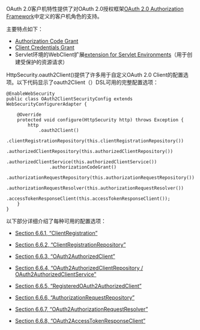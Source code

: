 OAuth 2.0客户机特性提供了对OAuth 2.0授权框架[OAuth 2.0 Authorization Framework](https://tools.ietf.org/html/rfc6749#section-1.1)中定义的客户机角色的支持。

主要特点如下：

* [Authorization Code Grant](https://tools.ietf.org/html/rfc6749#section-1.3.1)
* [Client Credentials Grant](https://tools.ietf.org/html/rfc6749#section-1.3.4)
* Servlet环境的WebClient扩展[extension for Servlet Environments](https://docs.spring.io/spring-security/site/docs/5.1.2.RELEASE/reference/htmlsingle/#servlet-webclient)（用于创建受保护的资源请求）

HttpSecurity.oauth2Client\(\)提供了许多用于自定义OAuth 2.0 Client的配置选项。以下代码显示了oauth2Client（）DSL可用的完整配置选项：

```
@EnableWebSecurity
public class OAuth2ClientSecurityConfig extends WebSecurityConfigurerAdapter {

    @Override
    protected void configure(HttpSecurity http) throws Exception {
        http
            .oauth2Client()
                .clientRegistrationRepository(this.clientRegistrationRepository())
                .authorizedClientRepository(this.authorizedClientRepository())
                .authorizedClientService(this.authorizedClientService())
                .authorizationCodeGrant()
                    .authorizationRequestRepository(this.authorizationRequestRepository())
                    .authorizationRequestResolver(this.authorizationRequestResolver())
                    .accessTokenResponseClient(this.accessTokenResponseClient());
    }
}
```

以下部分详细介绍了每种可用的配置选项：

* [Section 6.6.1, “ClientRegistration”](https://docs.spring.io/spring-security/site/docs/5.1.2.RELEASE/reference/htmlsingle/#oauth2Client-client-registration)

* [Section 6.6.2, “ClientRegistrationRepository”](https://docs.spring.io/spring-security/site/docs/5.1.2.RELEASE/reference/htmlsingle/#oauth2Client-client-registration-repo)
* [Section 6.6.3, “OAuth2AuthorizedClient”](https://docs.spring.io/spring-security/site/docs/5.1.2.RELEASE/reference/htmlsingle/#oauth2Client-authorized-client)
* [Section 6.6.4, “OAuth2AuthorizedClientRepository / OAuth2AuthorizedClientService”](https://docs.spring.io/spring-security/site/docs/5.1.2.RELEASE/reference/htmlsingle/#oauth2Client-authorized-repo-service)
* [Section 6.6.5, “RegisteredOAuth2AuthorizedClient”](https://docs.spring.io/spring-security/site/docs/5.1.2.RELEASE/reference/htmlsingle/#oauth2Client-registered-authorized-client)
* [Section 6.6.6, “AuthorizationRequestRepository”](https://docs.spring.io/spring-security/site/docs/5.1.2.RELEASE/reference/htmlsingle/#oauth2Client-authorization-request-repository)
* [Section 6.6.7, “OAuth2AuthorizationRequestResolver”](https://docs.spring.io/spring-security/site/docs/5.1.2.RELEASE/reference/htmlsingle/#oauth2Client-authorization-request-resolver)
* [Section 6.6.8, “OAuth2AccessTokenResponseClient”](https://docs.spring.io/spring-security/site/docs/5.1.2.RELEASE/reference/htmlsingle/#oauth2Client-access-token-client)



